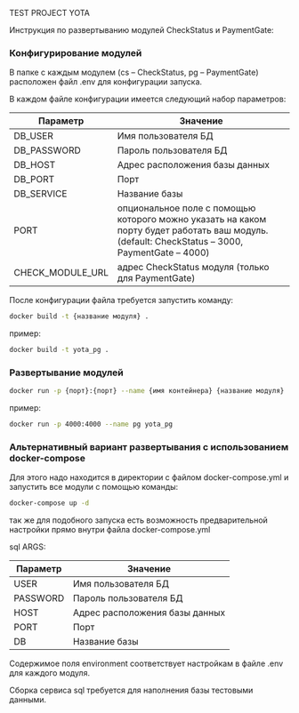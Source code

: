 TEST PROJECT YOTA

Инструкция по развертыванию модулей CheckStatus и PaymentGate:

### Конфигурирование модулей 

В папке с каждым модулем (cs – CheckStatus, pg – PaymentGate) расположен файл .env для конфигурации запуска.

В каждом файле конфигурации имеется следующий набор параметров:

| Параметр | Значение |
| ------ | ------ |
| DB_USER |  Имя пользователя БД |
| DB_PASSWORD | Пароль пользователя БД |
| DB_HOST| Адрес расположения базы данных |
| DB_PORT |  Порт |
|  DB_SERVICE | Название базы |
| PORT | опциональное поле с помощью которого можно указать на каком порту будет работать ваш модуль. (default: CheckStatus – 3000, PaymentGate – 4000)|
| CHECK_MODULE_URL | адрес CheckStatus модуля (только для PaymentGate) |


После конфигурации файла требуется запустить команду:

```sh
docker build -t {название модуля} .
```
пример:
```sh
docker build -t yota_pg .
```

### Развертывание модулей

```sh
docker run -p {порт}:{порт} --name {имя контейнера} {название модуля}
```
пример:
```sh
docker run -p 4000:4000 --name pg yota_pg
```

### Альтернативный вариант развертывания с использованием docker-compose

Для этого надо находится в директории с файлом docker-compose.yml и запустить все модули с помощью команды:

```sh
docker-compose up -d
```

так же для подобного запуска есть возможность предварительной настройки прямо внутри файла docker-compose.yml

sql ARGS:


| Параметр | Значение |
| ------ | ------ |
| USER |  Имя пользователя БД |
| PASSWORD | Пароль пользователя БД |
| HOST| Адрес расположения базы данных |
| PORT |  Порт |
|  DB | Название базы |

Содержимое поля environment соответствует настройкам в  файле .env для каждого модуля.

Сборка сервиса sql требуется для наполнения базы тестовыми данными.


